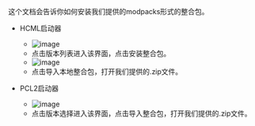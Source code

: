 这个文档会告诉你如何安装我们提供的modpacks形式的整合包。

- HCML启动器
    - ![image](https://user-images.githubusercontent.com/51688899/194717019-9cbe33b6-e2e0-4366-9564-b0fb0a789353.png)
    - 点击版本列表进入该界面，点击安装整合包。
    - ![image](https://user-images.githubusercontent.com/51688899/194717056-3264de97-71f7-43da-9c3f-0f02f6025f04.png)
    - 点击导入本地整合包，打开我们提供的.zip文件。

- PCL2启动器
    - ![image](https://user-images.githubusercontent.com/51688899/194717080-651f1dee-2474-4e82-aa94-5b4d95054d62.png)
    - 点击版本选择进入该界面，点击导入整合包，打开我们提供的.zip文件。
